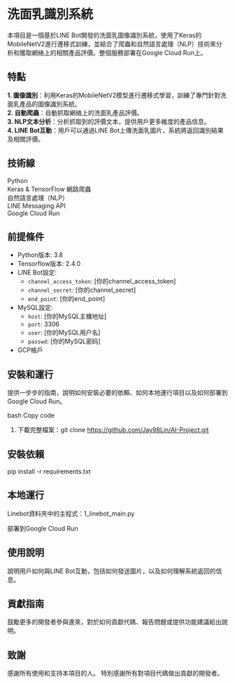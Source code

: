 # 洗面乳識別系統
本項目是一個基於LINE Bot開發的洗面乳圖像識別系統，使用了Keras的MobileNetV2進行遷移式訓練，並結合了爬蟲和自然語言處理（NLP）技術來分析和獲取網絡上的相關產品評價。整個服務部署在Google Cloud Run上。

## 特點
**1. 圖像識別**：利用Keras的MobileNetV2模型進行遷移式學習，訓練了專門針對洗面乳產品的圖像識別系統。  
**2. 自動爬蟲**：自動抓取網絡上的洗面乳產品評價。  
**3. NLP文本分析**：分析抓取到的評價文本，提供用戶更多維度的產品信息。  
**4. LINE Bot互動**：用戶可以通過LINE Bot上傳洗面乳圖片，系統將返回識別結果及相關評價。  

## 技術線
Python  
Keras & TensorFlow 
網路爬蟲  
自然語言處理（NLP）  
LINE Messaging API  
Google Cloud Run  

## 前提條件
- Python版本: 3.8
- Tensorflow版本: 2.4.0
- LINE Bot設定:
  - `channel_access_token`: [你的channel_access_token]
  - `channel_secret`: [你的channel_secret]
  - `end_point`: [你的end_point]
- MySQL設定:
  - `host`: [你的MySQL主機地址]
  - `port`: 3306
  - `user`: [你的MySQL用户名]
  - `passwd`: [你的MySQL密码]
- GCP帳戶



## 安裝和運行
提供一步步的指南，說明如何安裝必要的依賴、如何本地運行項目以及如何部署到Google Cloud Run。

bash
Copy code

1. 下載完整檔案：git clone https://github.com/Jay98Lin/AI-Project.git  

## 安裝依賴
pip install -r requirements.txt

## 本地運行
Linebot資料夾中的主程式：1_linebot_main.py

部署到Google Cloud Run

## 使用說明
說明用戶如何與LINE Bot互動，包括如何發送圖片，以及如何理解系統返回的信息。

## 貢獻指南
鼓勵更多的開發者參與進來，對於如何貢獻代碼、報告問題或提供功能建議給出說明。

## 致謝
感謝所有使用和支持本項目的人。
特別感謝所有對項目代碼做出貢獻的開發者。

